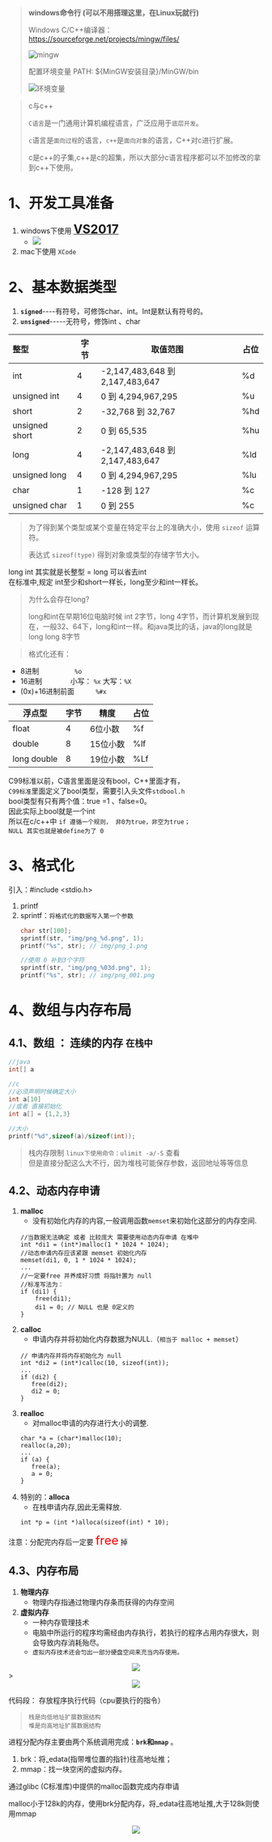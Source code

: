 > **windows命令行 (可以不用搭理这里，在Linux玩就行)**
>
> Windows C/C++编译器： https://sourceforge.net/projects/mingw/files/
>
> ![mingw](../images/mingw.png)
>
> 配置环境变量 PATH: ${MinGW安装目录}/MinGW/bin
>
> ![环境变量](../images/环境变量.png)



> c与c++
>
>   `C语言`是一门通用计算机编程语言，广泛应用于`底层开发`。
>
>   `c`语言是`面向过程`的语言，`c++`是`面向对象`的语言，C++对c进行扩展。
>
>   c是c++的子集,c++是c的超集，所以大部分c语言程序都可以不加修改的拿到c++下使用。

# 1、开发工具准备

1. windows下使用 [<font size=5>**VS2017**</font>](http://c.biancheng.net/view/456.html)
   - ![](../images/VS2017的安装.png)
2. mac下使用 `XCode`

# 2、基本数据类型

1. **`signed`**----有符号，可修饰char、int。Int是默认有符号的。
2. **`unsigned`**-----无符号，修饰int 、char
>
>
>
| 整型           | 字节 | 取值范围                        | 占位 |
| :------------- | ---- | ------------------------------- | ---- |
| int            | 4    | -2,147,483,648 到 2,147,483,647 | %d   |
| unsigned int   | 4    | 0 到 4,294,967,295              | %u   |
| short          | 2    | -32,768 到 32,767               | %hd  |
| unsigned short | 2    | 0 到 65,535                     | %hu  |
| long           | 4    | -2,147,483,648 到 2,147,483,647 | %ld  |
| unsigned long  | 4    | 0 到 4,294,967,295              | %lu  |
| char           | 1    | -128 到 127                     | %c   |
| unsigned char  | 1    | 0 到 255                        | %c   |

> 为了得到某个类型或某个变量在特定平台上的准确大小，使用 `sizeof` 运算符。
>
> 表达式 `sizeof(type)` 得到对象或类型的存储字节大小。

long int 其实就是长整型 = long 可以省去int  
在标准中,规定 int至少和short一样长，long至少和int一样长。

> 为什么会存在long?
>
> long和int在早期16位电脑时候 int 2字节，long 4字节，而计算机发展到现在，一般32、64下，long和int一样。和java类比的话，java的long就是 long long 8字节

> 格式化还有：
- 8进制　　　　　`%o`
- 16进制　　　　小写： `%x`    大写：`%X`
- (0x)+16进制前面　　　`%#x`




| 浮点型      | 字节 | 精度     | 占位 |
| ----------- | ---- | -------- | ---- |
| float       | 4    | 6位小数  | %f   |
| double      | 8    | 15位小数 | %lf  |
| long double | 8    | 19位小数 | %Lf  |



C99标准以前，C语言里面是没有bool，C++里面才有，  
`C99标准`里面定义了bool类型，需要引入头文件`stdbool.h`  
bool类型有只有两个值：true =1 、false=0。  
因此实际上bool就是一个int  
所以在c/c++中 `if 遵循一个规则， 非0为true，非空为true；`  
`NULL 其实也就是被define为了 0`



# 3、格式化

引入：#include <stdio.h>

1. printf
2. sprintf：`将格式化的数据写入第一个参数`
    ```c
    char str[100];
    sprintf(str, "img/png_%d.png", 1);
    printf("%s", str); // img/png_1.png
    
    //使用 0 补到3个字符
    sprintf(str, "img/png_%03d.png", 1);
    printf("%s", str); // img/png_001.png
    ```





# 4、数组与内存布局

## 4.1、数组  ： 连续的内存  `在栈中`

```c
//java
int[] a

//c
//必须声明时候确定大小
int a[10]  
//或者 直接初始化 
int a[] = {1,2,3}

//大小
printf("%d",sizeof(a)/sizeof(int));
```

> 栈内存限制  `linux下使用命令：ulimit -a/-S` 查看  
> 但是直接分配这么大不行，因为堆栈可能保存参数，返回地址等等信息



## 4.2、动态内存申请
1. **malloc**
   - 没有初始化内存的内容,一般调用函数`memset`来初始化这部分的内存空间.
   ```
   //当数据无法确定 或者 比较庞大 需要使用动态内存申请 在堆中
   int *di1 = (int*)malloc(1 * 1024 * 1024);
   //动态申请内存应该紧跟 memset 初始化内存
   memset(di1, 0, 1 * 1024 * 1024);
   ...
   //一定要free 并养成好习惯 将指针置为 null
   //标准写法为：
   if (di1) {
       free(di1);
       di1 = 0; // NULL 也是 0定义的
   }
   ```
2. **calloc**
   - 申请内存并将初始化内存数据为NULL.（`相当于 malloc + memset`）
   ```
   // 申请内存并将内存初始化为 null 
   int *di2 = (int*)calloc(10, sizeof(int));
   ...
   if (di2) {
      free(di2);
      di2 = 0;
   }
   ```
3. **realloc**
   - 对malloc申请的内存进行大小的调整.
   ```
   char *a = (char*)malloc(10);
   realloc(a,20);
   ...
   if (a) {
      free(a);
      a = 0;
   }   
   ```
4. 特别的：**alloca**
   - 在栈申请内存,因此无需释放.
   ```
   int *p = (int *)alloca(sizeof(int) * 10);
   ```

注意：分配完内存后一定要 <font color=red size=5>free</font> 掉

## 4.3、内存布局
1. **物理内存**
   - 物理内存指通过物理内存条而获得的内存空间
2. **虚拟内存**
   - 一种内存管理技术
   - 电脑中所运行的程序均需经由内存执行，若执行的程序占用内存很大，则会导致内存消耗殆尽。
   - `虚拟内存技术还会匀出一部分硬盘空间来充当内存使用。`

<div align="center">
<img src="../images/内存布局.png"/>
</div>
>
<div align="center">
<img src="../images/内存布局解释.jpg"/>
</div>


代码段：
存放程序执行代码（cpu要执行的指令）

> `栈是向低地址扩展数据结构`  
> `堆是向高地址扩展数据结构`

进程分配内存主要由两个系统调用完成：**`brk`和`mmap`** 。

1. brk：将_edata(指带堆位置的指针)往高地址推；
2. mmap：找一块空闲的虚拟内存。



通过glibc (C标准库)中提供的malloc函数完成内存申请

malloc小于128k的内存，使用brk分配内存，将_edata往高地址推,大于128k则使用mmap

<div align="center">
<img src="../images/brk申请内存.png"/>
</div>

